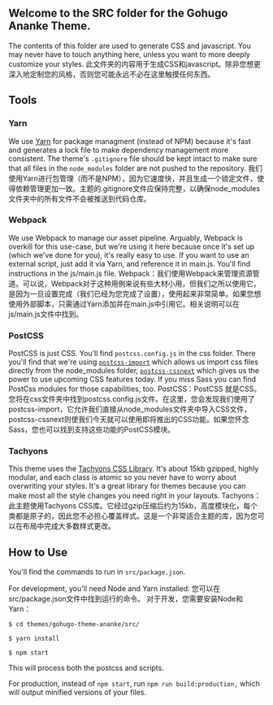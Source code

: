 ## Welcome to the SRC folder for the Gohugo Ananke Theme.

The contents of this folder are used to generate CSS and javascript. You may never have to touch anything here, unless you want to more deeply customize your styles.
此文件夹的内容用于生成CSS和javascript。除非您想更深入地定制您的风格，否则您可能永远不必在这里触摸任何东西。
## Tools

### Yarn

We use [Yarn](https://yarnpkg.com) for package managment (instead of NPM) because it's fast and generates a lock file to make dependency management more consistent. The theme's `.gitignore` file should be kept intact to make sure that all files in the `node_modules` folder are not pushed to the repository.
我们使用Yarn进行包管理（而不是NPM），因为它速度快，并且生成一个锁定文件，使得依赖管理更加一致。主题的.gitignore文件应保持完整，以确保node_modules文件夹中的所有文件不会被推送到代码仓库。

### Webpack

We use Webpack to manage our asset pipeline. Arguably, Webpack is overkill for this use-case, but we're using it here because once it's set up (which we've done for you), it's really easy to use. If you want to use an external script, just add it via Yarn, and reference it in main.js. You'll find instructions in the js/main.js file.
Webpack：我们使用Webpack来管理资源管道。可以说，Webpack对于这种用例来说有些大材小用，但我们之所以使用它，是因为一旦设置完成（我们已经为您完成了设置），使用起来非常简单。如果您想使用外部脚本，只需通过Yarn添加并在main.js中引用它。相关说明可以在js/main.js文件中找到。

### PostCSS

PostCSS is just CSS. You'll find `postcss.config.js` in the css folder. There you'll find that we're using [`postcss-import`](https://github.com/postcss/postcss-import) which allows us import css files directly from the node_modules folder, [`postcss-cssnext`](http://cssnext.io/features/) which gives us the power to use upcoming CSS features today. If you miss Sass you can find PostCss modules for those capabilities, too.
PostCSS：PostCSS 就是CSS。您将在css文件夹中找到postcss.config.js文件。在这里，您会发现我们使用了postcss-import，它允许我们直接从node_modules文件夹中导入CSS文件，postcss-cssnext则使我们今天就可以使用即将推出的CSS功能。如果您怀念Sass，您也可以找到支持这些功能的PostCSS模块。

### Tachyons

This theme uses the [Tachyons CSS Library](http://tachyons.io/). It's about 15kb gzipped, highly modular, and each class is atomic so you never have to worry about overwriting your styles. It's a great library for themes because you can make most all the style changes you need right in your layouts.
Tachyons：此主题使用Tachyons CSS库。它经过gzip压缩后约为15kb，高度模块化，每个类都是原子的，因此您不必担心覆盖样式。这是一个非常适合主题的库，因为您可以在布局中完成大多数样式更改。

## How to Use

You'll find the commands to run in `src/package.json`.

For development, you'll need Node and Yarn installed:
您可以在src/package.json文件中找到运行的命令。
对于开发，您需要安装Node和Yarn：

```
$ cd themes/gohugo-theme-ananke/src/

$ yarn install

$ npm start

```

This will process both the postcss and scripts.

For production, instead of `npm start`, run `npm run build:production,` which will output minified versions of your files.
